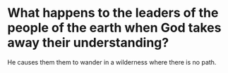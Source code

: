 # What happens to the leaders of the people of the earth when God takes away their understanding?

He causes them them to wander in a wilderness where there is no path.
